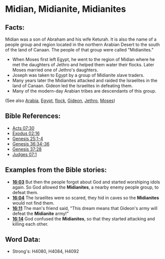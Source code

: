 # Midian, Midianite, Midianites #

## Facts: ##

Midian was a son of Abraham and his wife Keturah. It is also the name of a people group and region located in the northern Arabian Desert to the south of the land of Canaan. The people of that group were called "Midianites."

* When Moses first left Egypt, he went to the region of Midian where he met the daughters of Jethro and helped them water their flocks. Later Moses married one of Jethro's daughters.
* Joseph was taken to Egypt by a group of Midianite slave traders.
* Many years later the Midianites attacked and raided the Israelites in the land of Canaan. Gideon led the Israelites in defeating them.
* Many of the modern-day Arabian tribes are descendants of this group.

(See also   [Arabia](../names/arabia.md), [Egypt](../names/egypt.md), [flock](../other/flock.md), [Gideon](../names/gideon.md), [Jethro](../names/jethro.md), [Moses](../names/moses.md)) 

## Bible References: ##

* [Acts 07:30](rc://en/tn/help/act/07/30)
* [Exodus 02:16](rc://en/tn/help/exo/02/16)
* [Genesis 25:1-4](rc://en/tn/help/gen/25/01)
* [Genesis 36:34-36](rc://en/tn/help/gen/36/34)
* [Genesis 37:28](rc://en/tn/help/gen/37/28)
* [Judges 07:1](rc://en/tn/help/jdg/07/1)

## Examples from the Bible stories: ##

* __[16:03](rc://en/tn/help/obs/16/03)__ But then the people forgot about God and started worshiping idols again. So God allowed the __Midianites__, a nearby enemy people group, to defeat them. 
* __[16:04](rc://en/tn/help/obs/16/04)__ The Israelites were so scared, they hid in caves so the __Midianites__ would not find them. 
* __[16:11](rc://en/tn/help/obs/16/11)__ The man's friend said, "This dream means that Gideon's army will defeat the __Midianite__ army!" 
* __[16:14](rc://en/tn/help/obs/16/14)__ God confused the __Midianites__, so that they started attacking and killing each other. 

## Word Data: ##

* Strong's: H4080, H4084, H4092

